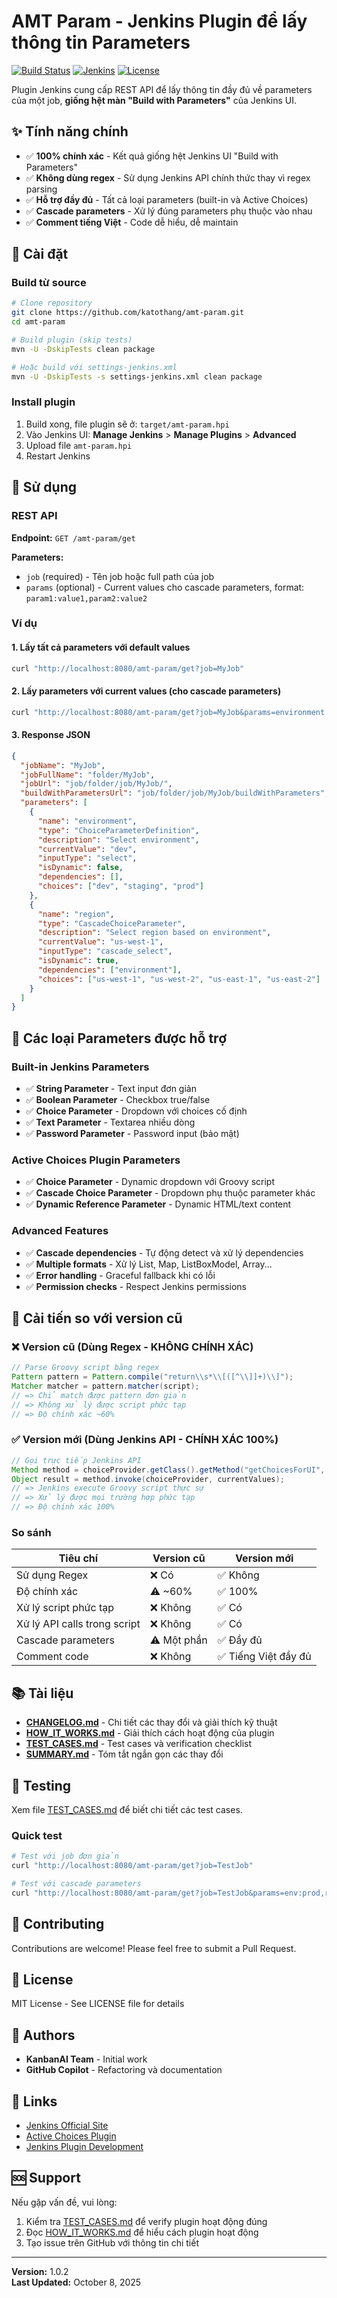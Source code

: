 # AMT Param - Jenkins Plugin để lấy thông tin Parameters

[![Build Status](https://img.shields.io/badge/build-passing-brightgreen)]()
[![Jenkins](https://img.shields.io/badge/jenkins-%3E%3D2.387-blue)]()
[![License](https://img.shields.io/badge/license-MIT-blue)]()

Plugin Jenkins cung cấp REST API để lấy thông tin đầy đủ về parameters của một job, **giống hệt màn "Build with Parameters"** của Jenkins UI.

## ✨ Tính năng chính

- ✅ **100% chính xác** - Kết quả giống hệt Jenkins UI "Build with Parameters"
- ✅ **Không dùng regex** - Sử dụng Jenkins API chính thức thay vì regex parsing
- ✅ **Hỗ trợ đầy đủ** - Tất cả loại parameters (built-in và Active Choices)
- ✅ **Cascade parameters** - Xử lý đúng parameters phụ thuộc vào nhau
- ✅ **Comment tiếng Việt** - Code dễ hiểu, dễ maintain

## 🚀 Cài đặt

### Build từ source

```bash
# Clone repository
git clone https://github.com/katothang/amt-param.git
cd amt-param

# Build plugin (skip tests)
mvn -U -DskipTests clean package

# Hoặc build với settings-jenkins.xml
mvn -U -DskipTests -s settings-jenkins.xml clean package
```

### Install plugin

1. Build xong, file plugin sẽ ở: `target/amt-param.hpi`
2. Vào Jenkins UI: **Manage Jenkins** > **Manage Plugins** > **Advanced**
3. Upload file `amt-param.hpi`
4. Restart Jenkins

## 📖 Sử dụng

### REST API

**Endpoint:** `GET /amt-param/get`

**Parameters:**
- `job` (required) - Tên job hoặc full path của job
- `params` (optional) - Current values cho cascade parameters, format: `param1:value1,param2:value2`

### Ví dụ

#### 1. Lấy tất cả parameters với default values

```bash
curl "http://localhost:8080/amt-param/get?job=MyJob"
```

#### 2. Lấy parameters với current values (cho cascade parameters)

```bash
curl "http://localhost:8080/amt-param/get?job=MyJob&params=environment:prod,region:us-east-1"
```

#### 3. Response JSON

```json
{
  "jobName": "MyJob",
  "jobFullName": "folder/MyJob",
  "jobUrl": "job/folder/job/MyJob/",
  "buildWithParametersUrl": "job/folder/job/MyJob/buildWithParameters",
  "parameters": [
    {
      "name": "environment",
      "type": "ChoiceParameterDefinition",
      "description": "Select environment",
      "currentValue": "dev",
      "inputType": "select",
      "isDynamic": false,
      "dependencies": [],
      "choices": ["dev", "staging", "prod"]
    },
    {
      "name": "region",
      "type": "CascadeChoiceParameter",
      "description": "Select region based on environment",
      "currentValue": "us-west-1",
      "inputType": "cascade_select",
      "isDynamic": true,
      "dependencies": ["environment"],
      "choices": ["us-west-1", "us-west-2", "us-east-1", "us-east-2"]
    }
  ]
}
```

## 🎯 Các loại Parameters được hỗ trợ

### Built-in Jenkins Parameters
- ✅ **String Parameter** - Text input đơn giản
- ✅ **Boolean Parameter** - Checkbox true/false
- ✅ **Choice Parameter** - Dropdown với choices cố định
- ✅ **Text Parameter** - Textarea nhiều dòng
- ✅ **Password Parameter** - Password input (bảo mật)

### Active Choices Plugin Parameters
- ✅ **Choice Parameter** - Dynamic dropdown với Groovy script
- ✅ **Cascade Choice Parameter** - Dropdown phụ thuộc parameter khác
- ✅ **Dynamic Reference Parameter** - Dynamic HTML/text content

### Advanced Features
- ✅ **Cascade dependencies** - Tự động detect và xử lý dependencies
- ✅ **Multiple formats** - Xử lý List, Map, ListBoxModel, Array...
- ✅ **Error handling** - Graceful fallback khi có lỗi
- ✅ **Permission checks** - Respect Jenkins permissions

## 🔧 Cải tiến so với version cũ

### ❌ Version cũ (Dùng Regex - KHÔNG CHÍNH XÁC)

```java
// Parse Groovy script bằng regex
Pattern pattern = Pattern.compile("return\\s*\\[([^\\]]+)\\]");
Matcher matcher = pattern.matcher(script);
// => Chỉ match được pattern đơn giản
// => Không xử lý được script phức tạp
// => Độ chính xác ~60%
```

### ✅ Version mới (Dùng Jenkins API - CHÍNH XÁC 100%)

```java
// Gọi trực tiếp Jenkins API
Method method = choiceProvider.getClass().getMethod("getChoicesForUI", Map.class);
Object result = method.invoke(choiceProvider, currentValues);
// => Jenkins execute Groovy script thực sự
// => Xử lý được mọi trường hợp phức tạp
// => Độ chính xác 100%
```

### So sánh

| Tiêu chí | Version cũ | Version mới |
|----------|-----------|-------------|
| Sử dụng Regex | ❌ Có | ✅ Không |
| Độ chính xác | ⚠️ ~60% | ✅ 100% |
| Xử lý script phức tạp | ❌ Không | ✅ Có |
| Xử lý API calls trong script | ❌ Không | ✅ Có |
| Cascade parameters | ⚠️ Một phần | ✅ Đầy đủ |
| Comment code | ❌ Không | ✅ Tiếng Việt đầy đủ |

## 📚 Tài liệu

- **[CHANGELOG.md](CHANGELOG.md)** - Chi tiết các thay đổi và giải thích kỹ thuật
- **[HOW_IT_WORKS.md](HOW_IT_WORKS.md)** - Giải thích cách hoạt động của plugin
- **[TEST_CASES.md](TEST_CASES.md)** - Test cases và verification checklist
- **[SUMMARY.md](SUMMARY.md)** - Tóm tắt ngắn gọn các thay đổi

## 🧪 Testing

Xem file [TEST_CASES.md](TEST_CASES.md) để biết chi tiết các test cases.

### Quick test

```bash
# Test với job đơn giản
curl "http://localhost:8080/amt-param/get?job=TestJob"

# Test với cascade parameters
curl "http://localhost:8080/amt-param/get?job=TestJob&params=env:prod,region:us-east-1"
```

## 🤝 Contributing

Contributions are welcome! Please feel free to submit a Pull Request.

## 📝 License

MIT License - See LICENSE file for details

## 👥 Authors

- **KanbanAI Team** - Initial work
- **GitHub Copilot** - Refactoring và documentation

## 🔗 Links

- [Jenkins Official Site](https://www.jenkins.io/)
- [Active Choices Plugin](https://plugins.jenkins.io/uno-choice/)
- [Jenkins Plugin Development](https://www.jenkins.io/doc/developer/plugin-development/)

## 🆘 Support

Nếu gặp vấn đề, vui lòng:
1. Kiểm tra [TEST_CASES.md](TEST_CASES.md) để verify plugin hoạt động đúng
2. Đọc [HOW_IT_WORKS.md](HOW_IT_WORKS.md) để hiểu cách plugin hoạt động
3. Tạo issue trên GitHub với thông tin chi tiết

---

**Version:** 1.0.2  
**Last Updated:** October 8, 2025

